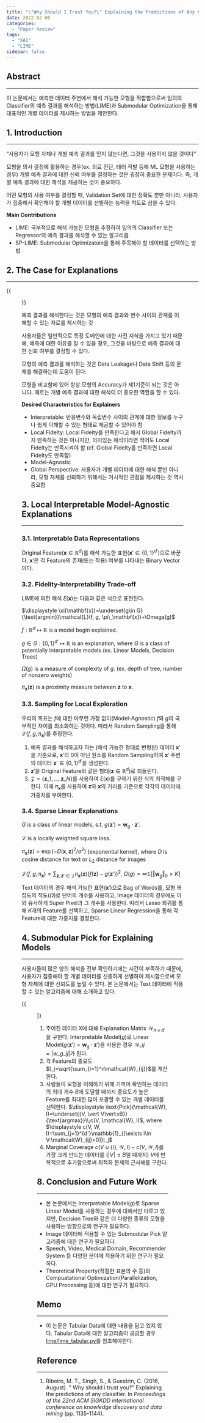 ```yaml
---
title: "\"Why Should I Trust You?\" Explaining the Predictions of Any Classifier"
date: 2022-02-06
categories:
  - "Paper Review"
tags:
  - "XAI"
  - "LIME"
sidebar: false
---
```


## Abstract
---

이 논문에서는 예측한 데이터 주변에서 해석 가능한 모형을 적합함으로써 임의의 Classifier의 예측 결과를 해석하는 방법(LIME)과 Submodular Optimization을 통해 대표적인 개별 데이터를 제시하는 방법을 제안한다.

## 1. Introduction
---

“사용자가 모형 자체나 개별 예측 결과를 믿지 않는다면, 그것을 사용하지 않을 것이다”

모형을 의사 결정에 활용하는 경우(ex. 의료 진단, 테러 적발 등에 ML 모형을 사용하는 경우) 개별 예측 결과에 대한 신뢰 여부를 결정하는 것은 굉장히 중요한 문제이다. 즉, 개별 예측 결과에 대한 해석을 제공하는 것이 중요하다.

어떤 모형의 사용 여부를 결정할 때, Validation Set에 대한 정확도 뿐만 아니라, 사용자가 집중해서 확인해야 할 개별 데이터를  선별하는 능력을 척도로 삼을 수 있다.

**Main Contributions**

- LIME: 국부적으로 해석 가능한 모형을 추정하여 임의의 Classifier 또는 Regressor의 예측 결과를 해석할 수 있는 알고리즘
- SP-LIME: Submodular Optimizatoin을 통해 주목해야 할 데이터를 선택하는 방법

## 2. The Case for Explanations
---

{{<figure src="/paper_review/lime1.png" width="600">}}

예측 결과를 해석한다는 것은 모형의 예측 결과와 변수 사이의 관계를 이해할 수 있는 자료를 제시하는 것

사용자들은 일반적으로 특정 도메인에 대한 사전 지식을 가지고 있기 때문에, 예측에 대한 이유를 알 수 있을 경우, 그것을 바탕으로 예측 결과에 대한 신뢰 여부를 결정할 수 있다.

모형의 예측 결과를 해석하는 것은 Data Leakage나 Data Shift 등의 문제를 해결하는데 도움이 된다.

모형을 비교함에 있어 항상 모형의 Accuracy가 제1기준이 되는 것은 아니다. 때로는 개별 예측 결과에 대한 해석이 더 중요한 역할을 할 수 있다.

**Desired Characteristics for Explainers**

- Interpretable: 반응변수와 독립변수 사이의 관계에 대한 정보를 누구나 쉽게 이해할 수 있는 형태로 제공할 수 있어야 함
- Local Fidelty: Local Fidelty를 만족한다고 해서 Global Fidelty까지 만족하는 것은 아니지만, 의미있는 해석이라면 적어도 Local Fidelty는 만족시켜야 함 (cf. Global Fidelty를 만족하면 Local Fidelty도 만족함)
- Model-Agnostic
- Global Perspective: 사용자가 개별 데이터에 대한 해석 뿐만 아니라, 모형 자체를 신뢰하기 위해서는 거시적인 관점을 제시하는 것 역시 중요함

## 3. Local Interpretable Model-Agnostic Explanations
---

### 3.1. Interpretable Data Representations

Original Feature($\mathbf{x}\in\mathbb{R}^d$)를 해석 가능한 표현($\mathbf{x}'\in\{0, 1\}^{d'}$)으로 바꾼다. $\mathbf{x}'$은 각 Feature의 존재(또는 작용) 여부를 나타내는 Binary Vector이다.

### 3.2. Fidelity-Interpretability Trade-off

LIME에 의한 해석 $\xi(\mathbf{x})$는 다음과 같은 식으로 표현된다.

$\displaystyle \xi(\mathbf{x})=\underset{g\in G}{\text{argmin}}\mathcal{L}(f, g, \pi\_\mathbf{x})+\Omega(g)$

$f:\mathbb{R}^d\mapsto\mathbb{R}$ is a model begin explained.

$g\in G:\{0, 1\}^{d'}\mapsto\mathbb{R}$ is an explanation, where $G$ is a class of potentially interpretable models (ex. Linear Models, Decision Trees)

$\Omega(g)$ is a measure of complexity of $g$. (ex. depth of tree, number of nonzero weights)

$\pi_\mathbf{x}(\mathbf{z})$ is a proximity measure between $\mathbf{z}$ to $\mathbf{x}$.

### 3.3. Sampling for Local Exploration

우리의 목표는 $f$에 대한 아무런 가정 없이(Model-Agnostic) $f$와 $g$의 국부적인 차이를 최소화하는 것이다. 따라서 Random Sampling을 통해 $\mathcal{L}(f, g, \pi_\mathbf{x})$를 추정한다.

1. 예측 결과를 해석하고자 하는 (해석 가능한 형태로 변형된) 데이터 $\mathbf{x}'$을 기준으로, $\mathbf{x}'$의 $0$이 아닌 원소를 Random Sampling하여 $\mathbf{x}'$ 주변의 데이터 $\mathbf{z}'\in\{0, 1\}^{d'}$을 생성한다.
2. $\mathbf{z}'$을 Original Feature와 같은 형태($\mathbf{z}\in\mathbb{R}^d$)로 되돌린다.
3. $\mathcal{Z}=\{\mathbf{z}\_1, \ldots, \mathbf{z}\_N\}$를 사용하여 $\xi(\mathbf{x})$를 구하기 위한 식의 최적해를 구한다. 이때 $\pi_\mathbf{x}$를 사용하여 $\mathbf{z}$와 $\mathbf{x}$의 거리를 기준으로 각각의 데이터에 가중치를 부여한다.

### 3.4. Sparse Linear Explanations

$G$ is a class of linear models, s.t. $g(\mathbf{z}')=\mathbf{w}_g\cdot\mathbf{z}'$.

$\mathcal{L}$ is a locally weighted square loss.

$\pi_\mathbf{x}(\mathbf{z})=\exp(-D(\mathbf{x}, \mathbf{z})^2/\sigma^2)$ (exponential kernel), where $D$ is cosine distance for text or $L_2$ distance for images

$\displaystyle \mathcal{L}(f, g, \pi_\mathbf{x})=\sum_{\mathbf{z}, \mathbf{z}'\in\mathcal{Z}}\pi_\mathbf{x}(\mathbf{z})(f(\mathbf{z})-g(\mathbf{z}'))^2$, $\Omega(g)=\infty\mathbb{1}[\Vert\mathbf{w}_g\Vert_0>K]$

Text 데이터의 경우 해석 가능한 표현($\mathbf{x}'$)으로 Bag of Words를, 모형 복잡도의 척도($\Omega$)로 단어의 개수를 사용하고, Image 데이터의 경우에도 이와 유사하게 Super Pixel과 그 개수를 사용한다. 따라서 Lasso 회귀를 통해 $K$개의 Feature를 선택하고, Sparse Linear Regression을 통해 각 Feature에 대한 가중치를 결정한다.

## 4. Submodular Pick for Explaining Models
---

사용자들이 많은 양의 해석을 전부 확인하기에는 시간이 부족하기 때문에, 사용자가 집중해야 할 개별 데이터를 신중하게 선별하여 제시함으로써 모형 자체에 대한 신뢰도를 높일 수 있다. 본 논문에서는 Text 데이터에 적용할 수 있는 알고리즘에 대해 소개하고 있다.

{{<figure src="/paper_review/lime2.png" width="200">}}

1. 주어진 데이터 $X$에 대해 Explanation Matrix $\mathcal{W}_{n\times d'}$을 구한다. Interpretable Model($g$)로 Linear Model($g(\mathbf{z}')=\mathbf{w}_g\cdot\mathbf{z}'$)을 사용한 경우 $\mathcal{W}\_{ij}=\vert w\_{g\_{ij}}\vert$가 된다.
2. 각 Feature의 중요도 $I_j=\sqrt{\sum_{i=1}^n\mathcal{W}_{ij}}$를 계산한다.
3. 사람들이 모형을 이해하기 위해 기꺼이 확인하는 데이터의 최대 개수 $B$에 도달할 때까지 중요도가 높은 Feature를 최대한 많이 포괄할 수 있는 개별 데이터를 선택한다.
$\displaystyle \text{Pick}(\mathcal{W}, I)=\underset{{V, \vert V\vert≤B}}{\text{argmax}}\\;c(V, \mathcal{W}, I)$, where $\displaystyle c(V, W, I)=\sum_{j=1}^{d'}\mathbb{1}_{[\exists i\in V:\mathcal{W}_{ij}>0]}I_j$
4. Marginal Coverage $c(V\cup\{i\}, \mathcal{W}, I)-c(V, \mathcal{W}, I)$를 가장 크게 만드는 데이터를 ($\vert V\vert≤B$일 때까지) $V$에 반복적으로 추가함으로써 최적화 문제의 근사해를 구한다.

## 8. Conclusion and Future Work
---

- 본 논문에서는 Interpretable Model($g$)로 Sparse Linear Model을 사용하는 경우에 대해서만 다루고 있지만, Decision Tree와 같은 더 다양한 종류의 모형을 사용하는 방향으로의 연구가 필요하다.
- Image 데이터에 적용할 수 있는 Submodular Pick 알고리즘에 대한 연구가 필요하다.
- Speech, Video, Medical Domain, Recommender System 등 다양한 분야에 적용하기 위한 연구가 필요하다.
- Theoretical Property(적절한 표본의 수 등)와 Compuatational Optimization(Parallelization, GPU Processing 등)에 대한 연구가 필요하다.

## Memo
---

- 이 논문은 Tabular Data에 대한 내용을 담고 있지 않다. Tabular Data에 대한 알고리즘이 궁금할 경우 [lime/lime_tabular.py](https://github.com/marcotcr/lime/blob/ce2db6f20f47c3330beb107bb17fd25840ca4606/lime/lime_tabular.py)를 참조해야한다.

## Reference
---

1. Ribeiro, M. T., Singh, S., & Guestrin, C. (2016, August). " Why should i trust you?" Explaining the predictions of any classifier. In *Proceedings of the 22nd ACM SIGKDD international conference on knowledge discovery and data mining* (pp. 1135-1144).
